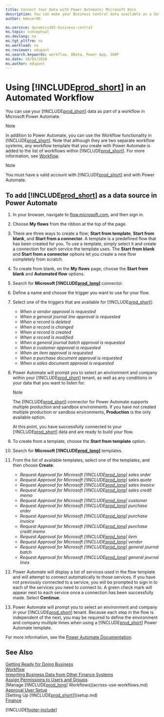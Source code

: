 ```yaml
---
title: Connect Your Data with Power Automate| Microsoft Docs
description: You can make your Business Central data available as a data source and specify an OData URL of your web services to build an automated workflow.
author: bmeier90

ms.service: dynamics365-business-central
ms.topic: conceptual
ms.devlang: na
ms.tgt_pltfrm: na
ms.workload: na
ms.reviewer: edupont
ms.search.keywords: workflow, OData, Power App, SOAP
ms.date: 10/01/2020
ms.author: edupont
---
```


# Using [!INCLUDE[prod_short](includes/prod_short.md)] in an Automated Workflow

You can use your [!INCLUDE[prod_short](includes/prod_short.md)] data as part of a workflow in Microsoft Power Automate.

> [!NOTE]
> In addition to Power Automate, you can use the Workflow functionality in [!INCLUDE[prod_short](includes/prod_short.md)]. Note that although they are two separate workflow systems, any workflow template that you create with Power Automate is added to the list of workflows within [!INCLUDE[prod_short](includes/prod_short.md)]. For more information, see [Workflow](across-workflow.md).  

> [!NOTE]  
> You must have a valid account with [!INCLUDE[prod_short](includes/prod_short.md)] and with Power Automate.  

## To add [!INCLUDE[prod_short](includes/prod_short.md)] as a data source in Power Automate

1. In your browser, navigate to [flow.microsoft.com](https://flow.microsoft.com), and then sign in.
2. Choose **My flows** from the ribbon at the top of the page.
3. There are three ways to create a flow; **Start from template**, **Start from blank**, and **Start from a connector**. A template is a predefined flow that has been created for you. To use a template, simply select it and create a connection for each service the template uses. The **Start from blank** and **Start from a connector** options let you create a new flow completely from scratch.
4. To create from blank, on the **My flows** page, choose the **Start from blank** and **Automated flow** options.
5. Search for **Microsoft [!INCLUDE[prod_long](includes/prod_long.md)]** connector.
6. Define a name and choose the trigger you want to use for your flow.
7. Select one of the triggers that are available for [!INCLUDE[prod_short](includes/prod_short.md)]:  

    * *When a vendor approval is requested*  
    * *When a general journal line approval is requested*  
    * *When a record is deleted*  
    * *When a record is changed*  
    * *When a record is created*  
    * *When a record is modified*  
    * *When a general journal batch approval is requested*  
    * *When a customer approval is requested*  
    * *When an item approval is requested*  
    * *When a purchase document approval is requested*  
    * *When a sales document approval is requested*

8. Power Automate will prompt you to select an environment and company within your [!INCLUDE[prod_short](includes/prod_short.md)] tenant, as well as any conditions in your data that you want to listen for.

    > [!NOTE]
    > The [!INCLUDE[prod_short](includes/prod_short.md)] connector for Power Automate supports multiple production and sandbox environments. If you have not created multiple production or sandbox environments, **Production** is the only available option.  

    At this point, you have successfully connected to your [!INCLUDE[prod_short](includes/prod_short.md)] data and are ready to build your flow.

9. To create from a template, choose the **Start from template** option.
10. Search for **Microsoft [!INCLUDE[prod_long](includes/prod_long.md)]** templates.
11. From the list of available templates, select one of the templates, and then choose **Create**.  

    * *Request Approval for Microsoft [!INCLUDE[prod_long](includes/prod_long.md)] sales order*  
    * *Request Approval for Microsoft [!INCLUDE[prod_long](includes/prod_long.md)] sales quote*  
    * *Request Approval for Microsoft [!INCLUDE[prod_long](includes/prod_long.md)] sales invoice*  
    * *Request Approval for Microsoft [!INCLUDE[prod_long](includes/prod_long.md)] sales credit memo*  
    * *Request Approval for Microsoft [!INCLUDE[prod_long](includes/prod_long.md)] customer*  
    * *Request Approval for Microsoft [!INCLUDE[prod_long](includes/prod_long.md)] purchase order*  
    * *Request Approval for Microsoft [!INCLUDE[prod_long](includes/prod_long.md)] purchase invoice*  
    * *Request Approval for Microsoft [!INCLUDE[prod_long](includes/prod_long.md)] purchase credit memo*  
    * *Request Approval for Microsoft [!INCLUDE[prod_long](includes/prod_long.md)] item*  
    * *Request Approval for Microsoft [!INCLUDE[prod_long](includes/prod_long.md)] vendor*  
    * *Request Approval for Microsoft [!INCLUDE[prod_long](includes/prod_long.md)] general journal batch*    
    * *Request Approval for Microsoft [!INCLUDE[prod_long](includes/prod_long.md)] general journal lines*  
12. Power Automate will display a list of services used in the flow template and will attempt to connect automatically to those services. If you have not previously connected to a service, you will be prompted to sign in to each of the services you need to connect to. A green check mark will appear next to each service once a connection has been successfully made. Select **Continue**.
13. Power Automate will prompt you to select an environment and company in your [!INCLUDE[prod_short](includes/prod_short.md)] tenant. Because each step in the flow is independent of the next, you may be required to define the environment and company multiple times when using a [!INCLUDE[prod_short](includes/prod_short.md)] Power Automate template.

For more information, see the [Power Automate Documentation](/power-automate/getting-started).

## See Also

[Getting Ready for Doing Business](ui-get-ready-business.md)  
[Workflow](across-workflow.md)  
[Importing Business Data from Other Finance Systems](across-import-data-configuration-packages.md)  
[Assign Permissions to Users and Groups](ui-define-granular-permissions.md)  
[Manage [!INCLUDE[prod_long](includes/prod_long.md)] Workflows](across-use-workflows.md)  
[Approval User Setup](across-how-to-set-up-approval-users.md)  
[Setting Up [!INCLUDE[prod_short](includes/prod_short.md)]](setup.md)  
[Finance](finance.md)  


[!INCLUDE[footer-include](includes/footer-banner.md)]